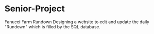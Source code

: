 # Senior-Project
Fanucci Farm Rundown
Designing a website to edit and update the daily "Rundown" which is filled by the SQL database.
